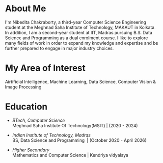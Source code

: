 # About Me 
I'm Nibedita Chakraborty, a third-year Computer Science Engineering student at the Meghnad Saha Institute of Technology, MAKAUT in Kolkata. In addition, I am a second-year student at IIT, Madras pursuing B.S. Data Science and Programming as a dual enrolment course.
I like to explore many fields of work in order to expand my knowledge and expertise and be further prepared to engage in major industry choices.

# My Area of Interest 
Airtificial Intelligence, Machine Learning, Data Science, Computer Vision & Image Processing

# Education 
- _*BTech, Computer Science*_ <br>
Meghnad Saha Institute Of Technology(MSIT) | (2020 - 2024)

- _*Indian Institute of Technology, Madras*_ <br>
BS, Data Science and Programming  | (October 2020 - April 2026)

- _*Higher Secondary*_ <br>
Mathematics and Computer Science | Kendriya vidyalaya


